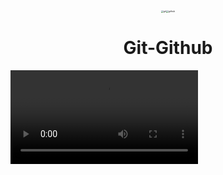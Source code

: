 <center><img src="C:\Users\Usuario\Desktop\Coisas do Dudu\HTML\img\git.png" alt="git" style="zoom:25%;" /><img src="C:\Users\Usuario\Desktop\Coisas do Dudu\HTML\img\github.png" alt="github" style="zoom:25%;" /></center>

<center><h1>Git-Github</h1></center> 

<video src="C:\Users\Usuario\Downloads\Meu_vídeo.mp4">



<h2>Oque é ?</h2>

<b>R: Software de versionamento de código que ajuda as pessoas criarem,melhorarem  e monitorarem códigos de diferentes versões através de suas maquinas.</b>

<h2>
   Quem criou?
</h2>

<b>R: Linus Torvalds, em 2005.</b>

<h2>Qual a diferença do Git e Github?</h2> 

<b>R: Git é um Software que permite aos desenvolvedores salvarem e desenvolverem seus projetos, é a areá de trabalho deles. Já o GitHub é uma plataforma Web para se compartilhar projetos. É no Github  que outros devenvolvedores teram acesso a seus projetos, sejam eles publicos ou privados, só que os privados necessitaram da permissão do dono para se ter acesso.</b>

<h2>Por que o git é bom?</h2>

<b>R: O git permite com que as pessoas consigam evoluir juntas, permiti que elas trabalhem um mesmo codigo de forma harmonica, evitando confusões por conta do seu sistema de segurança. Assim, muitas pessoas poderam corrijir seus codigos, você poderá clona repositorios em sua maquina, poderá fazer utilização deles e tudo que voce altera será informado pelo git.</b>


